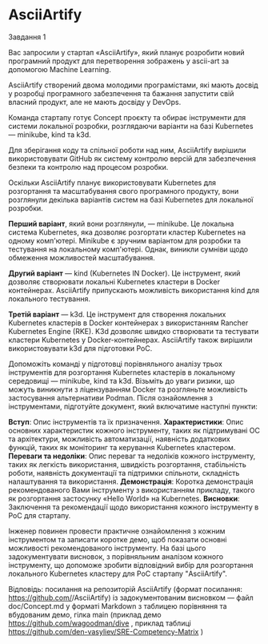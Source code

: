 # AsciiArtify
Завдання 1

Вас запросили у стартап «AsciiArtify», який планує розробити новий програмний продукт для перетворення зображень у ascii-art за допомогою Machine Learning.

AsciiArtify створений двома молодими програмістами, які мають досвід у розробці програмного забезпечення та бажання запустити свій власний продукт, але не мають досвіду у DevOps.

Команда стартапу готує Concept проєкту та обирає інструменти для системи локальної розробки, розглядаючи варіанти на базі Kubernetes — minikube, kind та k3d.

Для зберігання коду та спільної роботи над ним, AsciiArtify вирішили використовувати GitHub як систему контролю версій для забезпечення безпеки та контролю над процесом розробки.

Оскільки AsciiArtify планує використовувати Kubernetes для розгортання та масштабування свого програмного продукту, вони розглянули декілька варіантів систем на базі Kubernetes для локальної розробки.

**Перший варіант**, який вони розглянули, — minikube. Це локальна система Kubernetes, яка дозволяє розгортати кластер Kubernetes на одному комп'ютері. Minikube є зручним варіантом для розробки та тестування на локальному комп'ютері. Однак, виникли сумніви щодо обмеження можливостей масштабування.

**Другий варіант** — kind (Kubernetes IN Docker). Це інструмент, який дозволяє створювати локальні Kubernetes кластери в Docker контейнерах. AsciiArtify припускають можливість використання kind для локального тестування.

**Третій варіант** — k3d. Це інструмент для створення локальних Kubernetes кластерів в Docker контейнерах з використанням Rancher Kubernetes Engine (RKE). K3d дозволяє швидко створювати та тестувати кластери Kubernetes у Docker-контейнерах. AsciiArtify також вирішили використовувати k3d для підготовки PoC.

Допоможіть команді у підготовці порівняльного аналізу трьох інструментів для розгортання Kubernetes кластерів в локальному середовищі — minikube, kind та k3d. Візьміть до уваги ризики, що можуть виникнути з ліцензуванням Docker та розгляньте можливість застосування альтернативи Podman. Після ознайомлення з інструментами, підготуйте документ, який включатиме наступні пункти:

**Вступ**: Опис інструментів та їх призначення.
**Характеристики**: Опис основних характеристик кожного інструменту, таких як підтримувані ОС та архітектури, можливість автоматизації, наявність додаткових функцій, таких як моніторинг та керування Kubernetes кластером.
**Переваги та недоліки**: Опис переваг та недоліків кожного інструменту, таких як легкість використання, швидкість розгортання, стабільність роботи, наявність документації та підтримки спільноти, складність налаштування та використання.
**Демонстрація**: Коротка демонстрація рекомендованого Вами інструменту з використанням прикладу, такого як розгортання застосунку «Hello World» на Kubernetes.
**Висновки**: Заключення та рекомендації щодо використання кожного інструменту в PoC для стартапу.

Інженер повинен провести практичне ознайомлення з кожним інструментом та записати коротке демо, щоб показати основні можливості рекомендованого інструменту. На базі цього задокументувати висновок, з порівняльним аналізом кожного інструменту, що допоможе зробити відповідний вибір для розгортання локального Kubernetes кластеру для PoC стартапу "AsciiArtify".

Відповідь: посилання на репозиторій AsciiArtify (формат посилання: https://github.com/<username>/AsciiArtify) із задокументованим висновком — файл doc/Concept.md у форматі Markdown з таблицею порівняння та вбудованим демо, гілка main (приклад демо https://github.com/wagoodman/dive , приклад таблиці https://github.com/den-vasyliev/SRE-Competency-Matrix )
